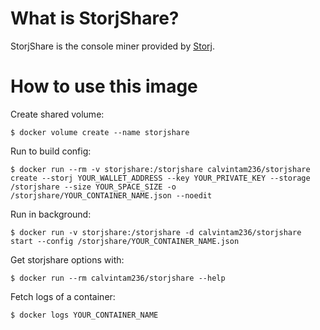 # What is StorjShare?

StorjShare is the console miner provided by [Storj](https://github.com/Storj/storjshare-daemon).

# How to use this image

Create shared volume:

```console
$ docker volume create --name storjshare
```

Run to build config:

```console
$ docker run --rm -v storjshare:/storjshare calvintam236/storjshare create --storj YOUR_WALLET_ADDRESS --key YOUR_PRIVATE_KEY --storage /storjshare --size YOUR_SPACE_SIZE -o /storjshare/YOUR_CONTAINER_NAME.json --noedit
```

Run in background:

```console
$ docker run -v storjshare:/storjshare -d calvintam236/storjshare start --config /storjshare/YOUR_CONTAINER_NAME.json
```

Get storjshare options with:

```console
$ docker run --rm calvintam236/storjshare --help
```

Fetch logs of a container:

```console
$ docker logs YOUR_CONTAINER_NAME
```
